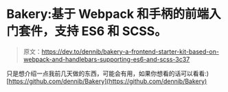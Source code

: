 # Bakery:基于 Webpack 和手柄的前端入门套件，支持 ES6 和 SCSS。

> 原文：<https://dev.to/dennib/bakery-a-frontend-starter-kit-based-on-webpack-and-handlebars-supporting-es6-and-scss-3c37>

只是想介绍一点我前几天做的东西，可能会有用，如果你想看的话可以看看:)
[https://github.com/dennib/Bakery](https://github.com/dennib/Bakery)